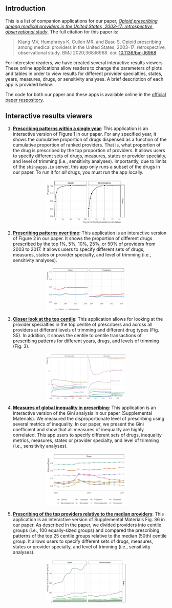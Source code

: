 
## Introduction

This is a list of companion applications for our paper, [*Opioid
prescribing among medical providers in the United States, 2003-17:
retrospective, observational
study*](https://www.doi.org/10.1136/bmj.l6968). The full citation for
this paper is:

> Kiang MV, Humphreys K, Cullen MR, and Basu S. Opioid prescribing among
> medical providers in the United States, 2003-17: retrospective,
> observational study. BMJ 2020;368:l6968. doi:
> [10.1136/bmj.l6968](https://www.doi.org/10.1136/bmj.l6968)

For interested readers, we have created several interactive results
viewers. These online applications allow readers to change the
parameters of plots and tables in order to view results for different
provider specialties, states, years, measures, drugs, or sensitivity
analyses. A brief description of each app is provided below.

The code for both our paper and these apps is available online in the
[official paper
respository](https://github.com/mkiang/disproportionate_prescribing).

## Interactive results viewers

1.  [**Prescribing patterns within a single
    year**](https://sanjaybasu.shinyapps.io/lorenz_curve_app/): This
    application is an interactive version of Figure 1 in our paper. For
    any specified year, it shows the cumulative proportion of drugs
    dispensed as a function of the cumulative proportion of ranked
    providers. That is, what proportion of the drug is prescribed by the
    top proportion of providers. It allows users to specify different
    sets of drugs, measures, states or provider specialty, and level of
    trimming (i.e., sensitivity analyses). Importantly, due to limits of
    the `shinyapps.io` server, this app only runs a subset of the drugs
    in our paper. To run it for *all* drugs, you must run the app
    locally.

<p align="center">

<img src="./../misc/lorenz_app_sample.png" width="50%" />

</p>

2.  [**Prescribing patterns over
    time**](https://sanjaybasu.shinyapps.io/prescribing_over_time_app/):
    This application is an interactive version of Figure 2 in our paper.
    It shows the proportion of different drugs prescribed by the top 1%,
    5%, 10%, 25%, or 50% of providers from 2003 to 2017. It allows users
    to specify different sets of drugs, measures, states or provider
    specialty, and level of trimming (i.e., sensitivity analyses).

<p align="center">

<img src="./../misc/top_centile_prescribing_sample.png" width="50%" />

</p>

3.  [**Closer look at the top
    centile**](https://sanjaybasu.shinyapps.io/inequality_over_time_app/):
    This application allows for looking at the provider specialties in
    the top centile of prescribers and across all providers at different
    levels of trimming and different drug types (Fig. S5). In addition,
    it shows the centile to centile transactions of prescribing patterns
    for different years, drugs, and levels of trimming (Fig. 3).

<p align="center">

<img src="./../misc/top_centile_app_sample.png" width="50%" />

</p>

4.  [**Measures of global inequality in
    prescribing**](https://sanjaybasu.shinyapps.io/top_centile_app/):
    This application is an interactive version of the Gini analysis in
    our paper (Supplemental Materials). We measured the disproportionate
    level of prescribing using several metrics of inequality. In our
    paper, we present the Gini coefficient and show that all measures of
    inequality are highly correlated. This app users to specify
    different sets of drugs, inequality metrics, measures, states or
    provider specialty, and level of trimming (i.e., sensitivity
    analyses).

<p align="center">

<img src="./../misc/ineq_app_sample.png" width="50%" />

</p>

5.  [**Prescribing of the top providers relative to the median
    providers**](https://sanjaybasu.shinyapps.io/ntile_relative_app/):
    This application is an interactive version of Supplemental Materials
    Fig. S6 in our paper. As described in the paper, we divided
    providers into centile groups (i.e., 100 equally-sized groups) and
    compared the prescribing patterns of the top 25 centile groups
    relative to the median (50th) centile group. It allows users to
    specify different sets of drugs, measures, states or provider
    specialty, and level of trimming (i.e., sensitivity analyses).

<p align="center">

<img src="./../misc/rel_prescribing_app_sample.png" width="50%" />

</p>
